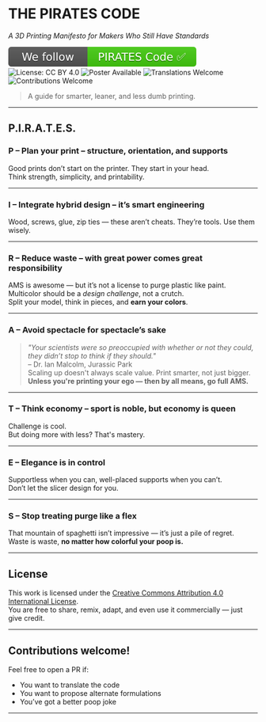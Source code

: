 # THE PIRATES CODE  
*A 3D Printing Manifesto for Makers Who Still Have Standards*

![We follow the PIRATES Code](assets/badge-we-follow.svg)
![License: CC BY 4.0](https://img.shields.io/badge/License-CC--BY--4.0-lightgrey)
![Poster Available](https://img.shields.io/badge/poster-available-blue)
![Translations Welcome](https://img.shields.io/badge/translations-welcome-orange)
![Contributions Welcome](https://img.shields.io/badge/contributions-welcome-brightgreen)

> A guide for smarter, leaner, and less dumb printing.

---

## P.I.R.A.T.E.S.

### **P** – **Plan your print – structure, orientation, and supports**  
Good prints don’t start on the printer. They start in your head.  
Think strength, simplicity, and printability.

---

### **I** – **Integrate hybrid design – it’s smart engineering**  
Wood, screws, glue, zip ties — these aren’t cheats. They’re tools. Use them wisely.

---

### **R** – **Reduce waste – with great power comes great responsibility**  
AMS is awesome — but it’s not a license to purge plastic like paint.  
Multicolor should be a *design challenge*, not a crutch.  
Split your model, think in pieces, and **earn your colors**.

---

### **A** – **Avoid spectacle for spectacle’s sake**  
> *"Your scientists were so preoccupied with whether or not they could, they didn’t stop to think if they should."*  
> – Dr. Ian Malcolm, Jurassic Park  
Scaling up doesn't always scale value. Print smarter, not just bigger.  
**Unless you're printing your ego — then by all means, go full AMS.**

---

### **T** – **Think economy – sport is noble, but economy is queen**  
Challenge is cool.  
But doing more with less? That's mastery.

---

### **E** – **Elegance is in control**  
Supportless when you can, well-placed supports when you can’t.  
Don’t let the slicer design for you.

---

### **S** – **Stop treating purge like a flex**  
That mountain of spaghetti isn’t impressive — it’s just a pile of regret.  
Waste is waste, **no matter how colorful your poop is.**

---

## License

This work is licensed under the [Creative Commons Attribution 4.0 International License](https://creativecommons.org/licenses/by/4.0/).  
You are free to share, remix, adapt, and even use it commercially — just give credit.

---

## Contributions welcome!

Feel free to open a PR if:
- You want to translate the code
- You want to propose alternate formulations
- You’ve got a better poop joke

---
